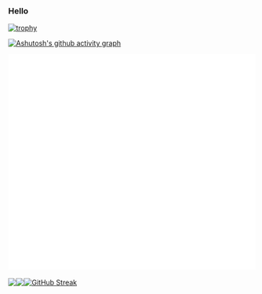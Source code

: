 ###  Hello
[![trophy](https://github-profile-trophy.vercel.app/?username=hitenkoku&theme=dark_lover&column=10)](https://github.com/ryo-ma/github-profile-trophy)

[![Ashutosh's github activity graph](https://github-readme-activity-graph.vercel.app/graph?username=hitenkoku&theme=dracula)](https://github.com/ashutosh00710/github-readme-activity-graph)


![Metrics](/github-metrics.svg)

<a href="https://github.com/anuraghazra/github-readme-stats">
  <img align="left" src="https://github-readme-stats-hitenkoku.vercel.app/api?username=hitenkoku&show_icons=true&theme=highcontrast&count_private=true&layout=compact" />
</a>
<a href="https://github.com/anuraghazra/github-readme-stats">
  <img align="left" src="https://github-readme-stats-hitenkoku.vercel.app/api/top-langs/?username=hitenkoku&theme=highcontrast&layout=compact" />
</a>

[![GitHub Streak](https://github-readme-streak-stats.herokuapp.com?user=hitenkoku&theme=tokyonight&hide_border=true&date_format=%5BY.%5Dn.j)](https://git.io/streak-stats)
